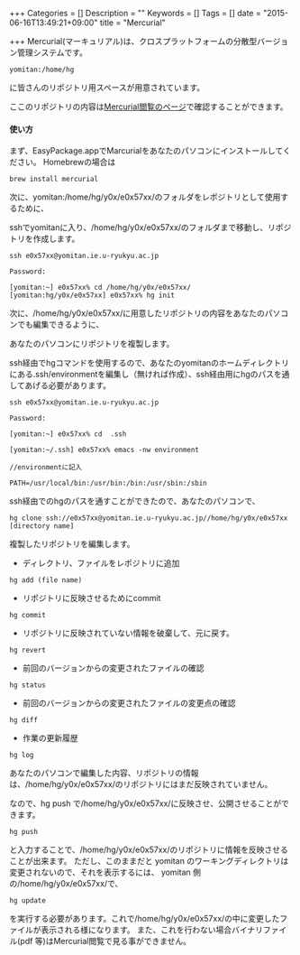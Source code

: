 +++
Categories = []
Description = ""
Keywords = []
Tags = []
date = "2015-06-16T13:49:21+09:00"
title = "Mercurial"

+++
Mercurial(マーキュリアル)は、クロスプラットフォームの分散型バージョン管理システムです。

```
yomitan:/home/hg
```
に皆さんのリポジトリ用スペースが用意されています。

ここのリポジトリの内容は[Mercurial閲覧のページ](http://www.ie.u-ryukyu.ac.jp/hg/)で確認することができます。


#### 使い方

まず、EasyPackage.appでMarcurialをあなたのパソコンにインストールしてください。
Homebrewの場合は
```
brew install mercurial
```
次に、yomitan:/home/hg/y0x/e0x57xx/のフォルダをレポジトリとして使用するために、

sshでyomitanに入り、/home/hg/y0x/e0x57xx/のフォルダまで移動し、リポジトリを作成します。

```
ssh e0x57xx@yomitan.ie.u-ryukyu.ac.jp

Password:

[yomitan:~] e0x57xx% cd /home/hg/y0x/e0x57xx/
[yomitan:hg/y0x/e0x57xx] e0x57xx% hg init
```


次に、/home/hg/y0x/e0x57xx/に用意したリポジトリの内容をあなたのパソコンでも編集できるように、

あなたのパソコンにリポジトリを複製します。

ssh経由でhgコマンドを使用するので、あなたのyomitanのホームディレクトリにある.ssh/environmentを編集し（無ければ作成）、ssh経由用にhgのパスを通してあげる必要があります。


```
ssh e0x57xx@yomitan.ie.u-ryukyu.ac.jp

Password:

[yomitan:~] e0x57xx% cd  .ssh

[yomitan:~/.ssh] e0x57xx% emacs -nw environment

//environmentに記入

PATH=/usr/local/bin:/usr/bin:/bin:/usr/sbin:/sbin
```

ssh経由でのhgのパスを通すことができたので、あなたのパソコンで、
```
hg clone ssh://e0x57xx@yomitan.ie.u-ryukyu.ac.jp//home/hg/y0x/e0x57xx [directory name]
```

複製したリポジトリを編集します。


- ディレクトリ、ファイルをレポジトリに追加
```
hg add (file name)
```

- リポジトリに反映させるためにcommit
```
hg commit
```

- リポジトリに反映されていない情報を破棄して、元に戻す。
```
hg revert
```
- 前回のバージョンからの変更されたファイルの確認
```
hg status
```
- 前回のバージョンからの変更されたファイルの変更点の確認
```
hg diff
```
- 作業の更新履歴
```
hg log
```
あなたのパソコンで編集した内容、リポジトリの情報は、/home/hg/y0x/e0x57xx/のリポジトリにはまだ反映されていません。

なので、hg push で/home/hg/y0x/e0x57xx/に反映させ、公開させることができます。
```
hg push
```
と入力することで、/home/hg/y0x/e0x57xx/のリポジトリに情報を反映させることが出来ます。
ただし、このままだと yomitan のワーキングディレクトリは変更されないので、それを表示するには、 yomitan 側の/home/hg/y0x/e0x57xx/で、
```
hg update
```
を実行する必要があります。これで/home/hg/y0x/e0x57xx/の中に変更したファイルが表示される様になります。
また、これを行わない場合バイナリファイル(pdf 等)はMercurial閲覧で見る事ができません。
